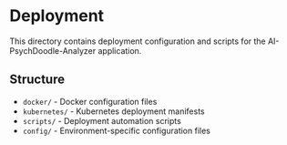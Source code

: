 # Deployment

This directory contains deployment configuration and scripts for the AI-PsychDoodle-Analyzer application.

## Structure

- `docker/` - Docker configuration files
- `kubernetes/` - Kubernetes deployment manifests
- `scripts/` - Deployment automation scripts
- `config/` - Environment-specific configuration files
